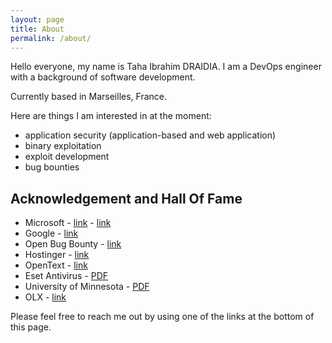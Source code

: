 ```yaml
---
layout: page
title: About
permalink: /about/
---
```


Hello everyone, my name is Taha Ibrahim DRAIDIA. I am a DevOps engineer with a background of software development.

Currently based in Marseilles, France.

Here are things I am interested in at the moment:

- application security (application-based and web application)
- binary exploitation
- exploit development
- bug bounties


## Acknowledgement and Hall Of Fame
- Microsoft - [link](https://technet.microsoft.com/en-us/security/cc308589.aspx) - [link](https://technet.microsoft.com/en-us/security/cc308575)
- Google - [link](https://bughunter.withgoogle.com/profile/8e53fb22-e405-4190-8612-69ebd37421f2)
- Open Bug Bounty - [link](https://www.openbugbounty.org/researchers/ibrahimd/certificate/)
- Hostinger - [link](https://www.hostinger.com/wall-of-fame)
- OpenText - [link](https://www.opentext.com/who-we-are/copyright-information/security-acknowledgements )
- Eset Antivirus - [PDF](https://static.ibrahimdraidia.com/public/files/acknowledgements/2017/acknowledgement_ESET.pdf)
- University of Minnesota - [PDF](https://static.ibrahimdraidia.com/public/files/acknowledgements/2017/acknowledgement_university_of_minnesota.pdf)
- OLX - [link](https://security.olx.com/security-hall-of-fame.html)

Please feel free to reach me out by using one of the links at the bottom of this page.

